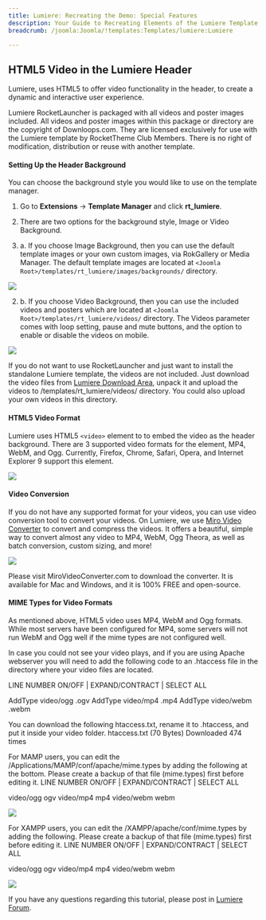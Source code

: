 ```yaml
---
title: Lumiere: Recreating the Demo: Special Features
description: Your Guide to Recreating Elements of the Lumiere Template for Joomla
breadcrumb: /joomla:Joomla/!templates:Templates/lumiere:Lumiere

---
```


HTML5 Video in the Lumiere Header
-----
Lumiere, uses HTML5 to offer video functionality in the header, to create a dynamic and interactive user experience. 

Lumiere RocketLauncher is packaged with all videos and poster images included. All videos and poster images within this package or directory are the copyright of Downloops.com. They are licensed exclusively for use with the Lumiere template by RocketTheme Club Members. There is no right of modification, distribution or reuse with another template. 


#### Setting Up the Header Background

You can choose the background style you would like to use on the template manager.

1. Go to **Extensions** → **Template Manager** and click **rt_lumiere**.

2. There are two options for the background style, Image or Video Background. 

2. a. If you choose Image Background, then you can use the default template images or your own custom images, via RokGallery or Media Manager. The default template images are located at `<Joomla Root>/templates/rt_lumiere/images/backgrounds/` directory.

![][demo]

2. b. If you choose Video Background, then you can use the included videos and posters which are located at `<Joomla Root>/templates/rt_lumiere/videos/` directory. The Videos parameter comes with loop setting, pause and mute buttons, and the option to enable or disable the videos on mobile.

![][demo2]

If you do not want to use RocketLauncher and just want to install the standalone Lumiere template, the videos are not included. Just download the video files from [Lumiere Download Area][lumiere], unpack it and upload the videos to <Joomla Root>/templates/rt_lumiere/videos/ directory. You could also upload your own videos in this directory.


#### HTML5 Video Format

Lumiere uses HTML5 `<video>` element to to embed the video as the header background. There are 3 supported video formats for the element, MP4, WebM, and Ogg. Currently, Firefox, Chrome, Safari, Opera, and Internet Explorer 9 support this element.

![][demo3]


#### Video Conversion

If you do not have any supported format for your videos, you can use video conversion tool to convert your videos. On Lumiere, we use [Miro Video Converter][miro] to convert and compress the videos. It offers a beautiful, simple way to convert almost any video to MP4, WebM, Ogg Theora, as well as batch conversion, custom sizing, and more!

![][demo4]

Please visit MiroVideoConverter.com to download the converter. It is available for Mac and Windows, and it is 100% FREE and open-source.


#### MIME Types for Video Formats

As mentioned above, HTML5 video uses MP4, WebM and Ogg formats. While most servers have been configured for MP4, some servers will not run WebM and Ogg well if the mime types are not configured well.

In case you could not see your video plays, and if you are using Apache webserver you will need to add the following code to an .htaccess file in the directory where your video files are located. 

LINE NUMBER ON/OFF | EXPAND/CONTRACT | SELECT ALL
 
AddType video/ogg .ogv
AddType video/mp4 .mp4
AddType video/webm .webm


You can download the following htaccess.txt, rename it to .htaccess, and put it inside your video folder.
 htaccess.txt
(70 Bytes) Downloaded 474 times


For MAMP users, you can edit the /Applications/MAMP/conf/apache/mime.types by adding the following at the bottom. Please create a backup of that file (mime.types) first before editing it.
LINE NUMBER ON/OFF | EXPAND/CONTRACT | SELECT ALL
 
video/ogg                   ogv
video/mp4                   mp4
video/webm                  webm

![][demo5]

For XAMPP users, you can edit the /XAMPP/apache/conf/mime.types by adding the following. Please create a backup of that file (mime.types) first before editing it.
LINE NUMBER ON/OFF | EXPAND/CONTRACT | SELECT ALL
 
video/ogg                   ogv
video/mp4                   mp4
video/webm                  webm

![][demo6]

If you have any questions regarding this tutorial, please post in [Lumiere Forum][forum].

[demo]: assets/video_1.jpg
[demo2]: assets/video_2.jpg
[demo3]: assets/video_3.jpg
[demo4]: assets/video_4.jpg
[demo5]: assets/video_5.jpg
[demo6]: assets/video_6.jpg
[lumiere]: http://www.rockettheme.com/joomla-downloads/club/3333-lumiere
[miro]: http://www.mirovideoconverter.com/
[forum]: http://www.rockettheme.com/forum/index.php?f=703&rb_v=viewforum